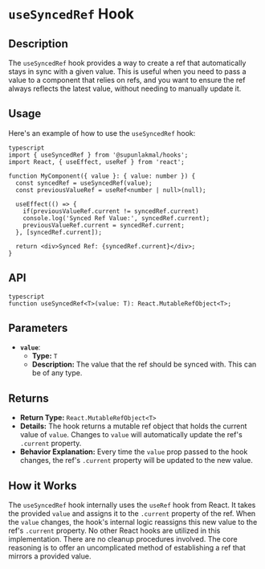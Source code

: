 # `useSyncedRef` Hook

## Description

The `useSyncedRef` hook provides a way to create a ref that automatically stays in sync with a given value. This is useful when you need to pass a value to a component that relies on refs, and you want to ensure the ref always reflects the latest value, without needing to manually update it.

## Usage

Here's an example of how to use the `useSyncedRef` hook:

```
typescript
import { useSyncedRef } from '@supunlakmal/hooks';
import React, { useEffect, useRef } from 'react';

function MyComponent({ value }: { value: number }) {
  const syncedRef = useSyncedRef(value);
  const previousValueRef = useRef<number | null>(null);

  useEffect(() => {
    if(previousValueRef.current != syncedRef.current)
    console.log('Synced Ref Value:', syncedRef.current);
    previousValueRef.current = syncedRef.current;
  }, [syncedRef.current]);

  return <div>Synced Ref: {syncedRef.current}</div>;
}
```

## API

```
typescript
function useSyncedRef<T>(value: T): React.MutableRefObject<T>;
```

## Parameters

- **`value`**:
  - **Type:** `T`
  - **Description:** The value that the ref should be synced with. This can be of any type.

## Returns

- **Return Type:** `React.MutableRefObject<T>`
- **Details:** The hook returns a mutable ref object that holds the current value of `value`. Changes to `value` will automatically update the ref's `.current` property.
- **Behavior Explanation:** Every time the `value` prop passed to the hook changes, the ref's `.current` property will be updated to the new value.

## How it Works

The `useSyncedRef` hook internally uses the `useRef` hook from React. It takes the provided `value` and assigns it to the `.current` property of the ref. When the `value` changes, the hook's internal logic reassigns this new value to the ref's `.current` property. No other React hooks are utilized in this implementation. There are no cleanup procedures involved. The core reasoning is to offer an uncomplicated method of establishing a ref that mirrors a provided value.
